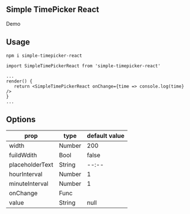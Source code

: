 ## Simple TimePicker React
Demo

## Usage
`npm i simple-timepicker-react`

```
import SimpleTimePickerReact from 'simple-timepicker-react'

...
render() {
   return <SimpleTimePickerReact onChange={time => console.log(time} />
}
...

```

Options
----
|  prop |   type | default value |
| ------------- | ------------- | ------------- |
| width  | Number  | 200  |
| fuildWdith  | Bool  | false  |
| placeholderText  | String  | --:--  |
| hourInterval  | Number  | 1  |
| minuteInterval  | Number  | 1  |
| onChange  | Func  |   |
| value | String | null